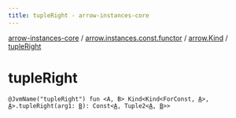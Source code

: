 ```yaml
---
title: tupleRight - arrow-instances-core
---
```


[arrow-instances-core](../../index.html) / [arrow.instances.const.functor](../index.html) / [arrow.Kind](index.html) / [tupleRight](./tuple-right.html)

# tupleRight

`@JvmName("tupleRight") fun <A, B> Kind<Kind<ForConst, `[`A`](tuple-right.html#A)`>, `[`A`](tuple-right.html#A)`>.tupleRight(arg1: `[`B`](tuple-right.html#B)`): Const<`[`A`](tuple-right.html#A)`, Tuple2<`[`A`](tuple-right.html#A)`, `[`B`](tuple-right.html#B)`>>`